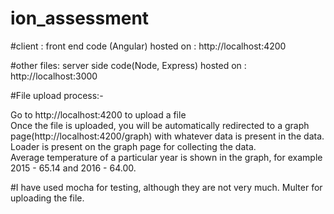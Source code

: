 # ion_assessment

#client : front end code (Angular) hosted on : http://localhost:4200 

#other files: server side code(Node, Express) hosted on : http://localhost:3000

#File upload process:-

Go to http://localhost:4200 to upload a file<br/>
Once the file is uploaded, you will be automatically redirected to a graph page(http://localhost:4200/graph) with whatever data is present in the data.<br/>
Loader is present on the graph page for collecting the data.<br/>
Average temperature of a particular year is shown in the graph, for example 2015 - 65.14 and 2016 - 64.00.<br/>

#I have used mocha for testing, although they are not very much. Multer for uploading the file.
